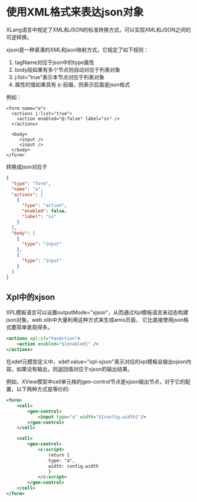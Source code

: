# 使用XML格式来表达json对象

XLang语言中规定了XML和JSON的标准转换方式，可以实现XML和JSON之间的可逆转换。

xjson是一种紧凑的XML和json映射方式，它规定了如下规则：

1. tagName对应于json中的type属性
2. body段如果有多个节点则自动对应于列表对象
3. j:list="true"表示本节点对应于列表对象
4. 属性的值如果具有 `@:`前缀，则表示后面是json格式

例如：
````
<form name="a">
  <actions j:list="true">
    <action enabled="@:false" label="ss" />
  </actions>
     
  <body>
     <input />
     <input />
  </body>
</form>
````

转换成json对应于
````json
{
  "type": "form",
  "name": "a",
  "actions": [
    {
      "type": "action",
      "enabled": false,
      "label": "ss"
    }
  ],
  "body": [
    {
      "type": "input"
    },
    {
      "type": "input"
    }
  ]
}
````

## Xpl中的xjson
XPL模板语言可以设置outputMode="xjson"，从而通过Xpl模板语言来动态构建json对象。web.xlib中大量利用这种方式来生成amis页面，
它比直接使用json格式要简单直观得多。

````xml
<actions xpl:if="hasAction">
    <action enabled="${enabled}" />
</actions>
````

在xdef元模型定义中，xdef:value="xpl-xjson"表示对应的xpl模板会输出xjson内容。如果没有输出，则返回值对应于xjson的输出结果。

例如，XView模型中cell单元格的gen-control节点是xjson输出节点，对于它的配置，以下两种方式是等价的:

````xml
<form>
    <cell>
        <gen-control>
            <input type="a" width="${config.width}"/>
        </gen-control>
    </cell>

    <cell>
        <gen-control>
            <c:script>
                return {
                type: "a",
                width: config.width
                }
            </c:script>
        </gen-control>
    </cell>
</form>
````